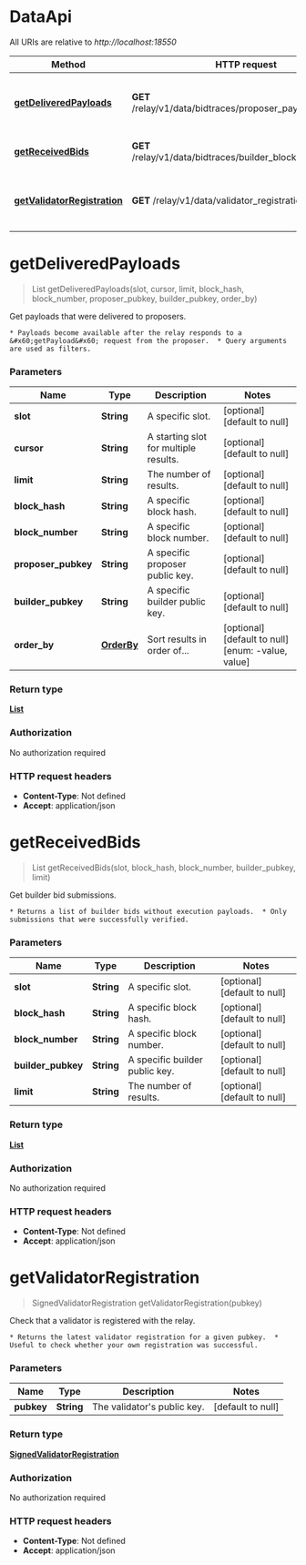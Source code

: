 # DataApi

All URIs are relative to *http://localhost:18550*

| Method | HTTP request | Description |
|------------- | ------------- | -------------|
| [**getDeliveredPayloads**](DataApi.md#getDeliveredPayloads) | **GET** /relay/v1/data/bidtraces/proposer_payload_delivered | Get payloads that were delivered to proposers. |
| [**getReceivedBids**](DataApi.md#getReceivedBids) | **GET** /relay/v1/data/bidtraces/builder_blocks_received | Get builder bid submissions. |
| [**getValidatorRegistration**](DataApi.md#getValidatorRegistration) | **GET** /relay/v1/data/validator_registration | Check that a validator is registered with the relay. |


<a name="getDeliveredPayloads"></a>
# **getDeliveredPayloads**
> List getDeliveredPayloads(slot, cursor, limit, block\_hash, block\_number, proposer\_pubkey, builder\_pubkey, order\_by)

Get payloads that were delivered to proposers.

    * Payloads become available after the relay responds to a &#x60;getPayload&#x60; request from the proposer.  * Query arguments are used as filters. 

### Parameters

|Name | Type | Description  | Notes |
|------------- | ------------- | ------------- | -------------|
| **slot** | **String**| A specific slot. | [optional] [default to null] |
| **cursor** | **String**| A starting slot for multiple results. | [optional] [default to null] |
| **limit** | **String**| The number of results. | [optional] [default to null] |
| **block\_hash** | **String**| A specific block hash. | [optional] [default to null] |
| **block\_number** | **String**| A specific block number. | [optional] [default to null] |
| **proposer\_pubkey** | **String**| A specific proposer public key. | [optional] [default to null] |
| **builder\_pubkey** | **String**| A specific builder public key. | [optional] [default to null] |
| **order\_by** | [**OrderBy**](../Models/.md)| Sort results in order of... | [optional] [default to null] [enum: -value, value] |

### Return type

[**List**](../Models/BidTraceV2.md)

### Authorization

No authorization required

### HTTP request headers

- **Content-Type**: Not defined
- **Accept**: application/json

<a name="getReceivedBids"></a>
# **getReceivedBids**
> List getReceivedBids(slot, block\_hash, block\_number, builder\_pubkey, limit)

Get builder bid submissions.

    * Returns a list of builder bids without execution payloads.  * Only submissions that were successfully verified. 

### Parameters

|Name | Type | Description  | Notes |
|------------- | ------------- | ------------- | -------------|
| **slot** | **String**| A specific slot. | [optional] [default to null] |
| **block\_hash** | **String**| A specific block hash. | [optional] [default to null] |
| **block\_number** | **String**| A specific block number. | [optional] [default to null] |
| **builder\_pubkey** | **String**| A specific builder public key. | [optional] [default to null] |
| **limit** | **String**| The number of results. | [optional] [default to null] |

### Return type

[**List**](../Models/BidTraceV2WithTimestamp.md)

### Authorization

No authorization required

### HTTP request headers

- **Content-Type**: Not defined
- **Accept**: application/json

<a name="getValidatorRegistration"></a>
# **getValidatorRegistration**
> SignedValidatorRegistration getValidatorRegistration(pubkey)

Check that a validator is registered with the relay.

    * Returns the latest validator registration for a given pubkey.  * Useful to check whether your own registration was successful. 

### Parameters

|Name | Type | Description  | Notes |
|------------- | ------------- | ------------- | -------------|
| **pubkey** | **String**| The validator&#39;s public key. | [default to null] |

### Return type

[**SignedValidatorRegistration**](../Models/SignedValidatorRegistration.md)

### Authorization

No authorization required

### HTTP request headers

- **Content-Type**: Not defined
- **Accept**: application/json

